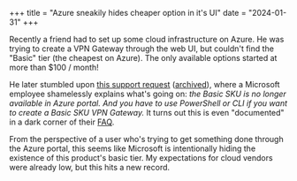 +++
title = "Azure sneakily hides cheaper option in it's UI"
date = "2024-01-31"
+++

Recently a friend had to set up some cloud infrastructure on Azure. He was trying to create a VPN
Gateway through the web UI, but couldn't find the "Basic" tier (the cheapest on Azure). The only
available options started at more than $100 / month!

He later stumbled upon [this support
request](https://learn.microsoft.com/en-us/answers/questions/1382332/azure-create-vpn-gw-not-found-the-basic-option-on)
([archived](https://web.archive.org/web/20240131105624/https://learn.microsoft.com/en-us/answers/questions/1382332/azure-create-vpn-gw-not-found-the-basic-option-on)),
where a Microsoft employee shamelessly explains what's going on: _the Basic SKU is no longer
available in Azure portal. And you have to use PowerShell or CLI if you want to create a Basic SKU
VPN Gateway._ It turns out this is even "documented" in a dark corner of their
[FAQ](https://learn.microsoft.com/en-us/azure/vpn-gateway/vpn-gateway-vpn-faq#vpn-basic).

From the perspective of a user who's trying to get something done through the Azure portal, this
seems like Microsoft is intentionally hiding the existence of this product's basic tier. My
expectations for cloud vendors were already low, but this hits a new record.
